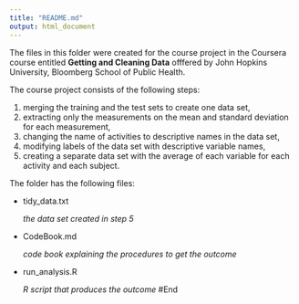 ```yaml
---
title: "README.md"
output: html_document
---
```


The files in this folder were created for the course project in the Coursera course entitled **Getting and Cleaning Data** offfered by John Hopkins University, Bloomberg School of Public Health.

The course project consists of the following steps:

1. merging the training and the test sets to create one data set,
2. extracting only the measurements on the mean and standard deviation for each measurement,
3. changing the name of activities to descriptive names in the data set,
4. modifying labels of the data set with descriptive variable names,
5. creating a separate data set with the average of each variable for each activity and each subject.

The folder has the following files:

* tidy_data.txt

    *the data set created in step 5*

* CodeBook.md

    *code book explaining the procedures to get the outcome*

* run_analysis.R

    *R script that produces the outcome*
#End